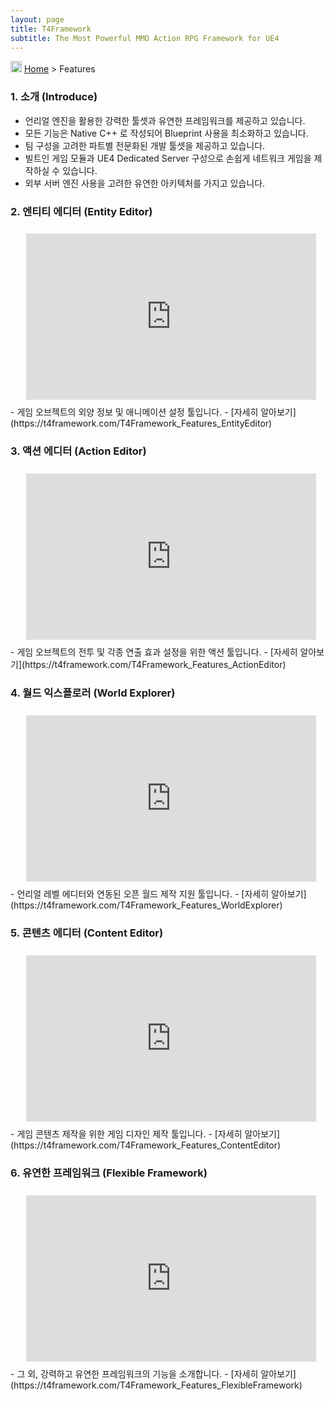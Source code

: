 ```yaml
---
layout: page
title: T4Framework
subtitle: The Most Powerful MMO Action RPG Framework for UE4
---
```

<img src="https://t4framework.com/img/Folders2.png" width="18px" height="18px"> [Home](https://t4framework.com/index) > Features

<style>.embed-container { position: relative; padding-bottom: 56.25%; height: 0; overflow: hidden; max-width: 100%; } .embed-container iframe, .embed-container object, .embed-container embed { position: absolute; top: 3%; left: 5%; width: 92%; height: 94%; }</style>
### 1. 소개 (Introduce)

- 언리얼 엔진을 활용한 강력한 툴셋과 유연한 프레임워크를 제공하고 있습니다.
- 모든 기능은 Native C++ 로 작성되어 Blueprint 사용을 최소화하고 있습니다.
- 팀 구성을 고려한 파트별 전문화된 개발 툴셋을 제공하고 있습니다.
- 빌트인 게임 모듈과 UE4 Dedicated Server 구성으로 손쉽게 네트워크 게임을 제작하실 수 있습니다.
- 외부 서버 엔진 사용을 고려한 유연한 아키텍처를 가지고 있습니다.

### 2. 엔티티 에디터 (Entity Editor)

<div class='embed-container'><iframe src='https://www.youtube.com/embed/G69jNG0gjgI' frameborder='0' allowfullscreen></iframe></div>
- 게임 오브젝트의 외양 정보 및 애니메이션 설정 툴입니다.
  - [자세히 알아보기](https://t4framework.com/T4Framework_Features_EntityEditor)

### 3. 액션 에디터 (Action Editor)

<div class='embed-container'><iframe src='https://www.youtube.com/embed/Z-DLnRLcHmI' frameborder='0' allowfullscreen></iframe></div>
- 게임 오브젝트의 전투 및 각종 연출 효과 설정을 위한 액션 툴입니다.
  - [자세히 알아보기](https://t4framework.com/T4Framework_Features_ActionEditor)

### 4. 월드 익스플로러 (World Explorer)

<div class='embed-container'><iframe src='https://www.youtube.com/embed/O5CStxf3B6g' frameborder='0' allowfullscreen></iframe></div>
- 언리얼 레벨 에디터와 연동된 오픈 월드 제작 지원 툴입니다.
  - [자세히 알아보기](https://t4framework.com/T4Framework_Features_WorldExplorer)

### 5. 콘텐츠 에디터 (Content Editor)

<div class='embed-container'><iframe src='https://www.youtube.com/embed/UmNrP_3fbCs' frameborder='0' allowfullscreen></iframe></div>
- 게임 콘텐츠 제작을 위한 게임 디자인 제작 툴입니다. 
  - [자세히 알아보기](https://t4framework.com/T4Framework_Features_ContentEditor)

### 6. 유연한 프레임워크 (Flexible Framework)

<div class='embed-container'><iframe src='https://www.youtube.com/embed/JlByN57UBUY' frameborder='0' allowfullscreen></iframe></div>
- 그 외, 강력하고 유연한 프레임워크의 기능을 소개합니다.
  - [자세히 알아보기](https://t4framework.com/T4Framework_Features_FlexibleFramework)
